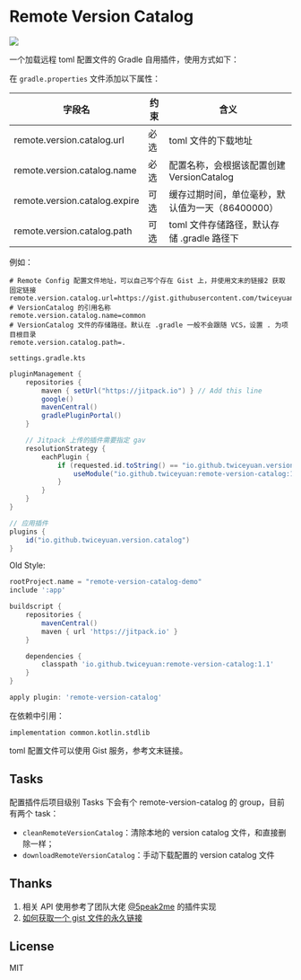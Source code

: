# Remote Version Catalog

[![](https://jitpack.io/v/twiceyuan/remote-version-catalog.svg)](https://jitpack.io/#twiceyuan/remote-version-catalog)

一个加载远程 toml 配置文件的 Gradle 自用插件，使用方式如下：

在 `gradle.properties` 文件添加以下属性：

| 字段名                           | 约束  | 含义                                      |
|---------------------------------|------|-------------------------------------------|
| remote.version.catalog.url      | 必选  | toml 文件的下载地址                         |
| remote.version.catalog.name     | 必选  | 配置名称，会根据该配置创建 VersionCatalog     |
| remote.version.catalog.expire   | 可选  | 缓存过期时间，单位毫秒，默认值为一天（86400000）|
| remote.version.catalog.path     | 可选  | toml 文件存储路径，默认存储 .gradle 路径下    |

例如：

```properties
# Remote Config 配置文件地址，可以自己写个存在 Gist 上，并使用文末的链接2 获取固定链接
remote.version.catalog.url=https://gist.githubusercontent.com/twiceyuan/941c695ba0297c56878bc8ca2806b931/raw
# VersionCatalog 的引用名称
remote.version.catalog.name=common
# VersionCatalog 文件的存储路径。默认在 .gradle 一般不会跟随 VCS，设置 . 为项目根目录
remote.version.catalog.path=.
```


`settings.gradle.kts`
```groovy
pluginManagement {
    repositories {
        maven { setUrl("https://jitpack.io") } // Add this line
        google()
        mavenCentral()
        gradlePluginPortal()
    }

    // Jitpack 上传的插件需要指定 gav
    resolutionStrategy {
        eachPlugin {
            if (requested.id.toString() == "io.github.twiceyuan.version.catalog") {
                useModule("io.github.twiceyuan:remote-version-catalog:1.3")
            }
        }
    }
}

// 应用插件
plugins {
    id("io.github.twiceyuan.version.catalog")
}
```

Old Style:
```groovy
rootProject.name = "remote-version-catalog-demo"
include ':app'

buildscript {
    repositories {
        mavenCentral()
        maven { url 'https://jitpack.io' }
    }

    dependencies {
        classpath 'io.github.twiceyuan:remote-version-catalog:1.1'
    }
}

apply plugin: 'remote-version-catalog'
```

在依赖中引用：

```
implementation common.kotlin.stdlib
```

toml 配置文件可以使用 Gist 服务，参考文末链接。

## Tasks

配置插件后项目级别 Tasks 下会有个 remote-version-catalog 的 group，目前有两个 task：

- `cleanRemoteVersionCatalog`：清除本地的 version catalog 文件，和直接删除一样；
- `downloadRemoteVersionCatalog`：手动下载配置的 version catalog 文件


## Thanks

1. 相关 API 使用参考了团队大佬 [@5peak2me](https://github.com/5peak2me) 的插件实现
2. [如何获取一个 gist 文件的永久链接](https://gist.github.com/atenni/5604615)

## License

MIT
